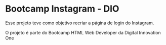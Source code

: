 # Bootcamp Instagram - DIO

Esse projeto teve como objetivo recriar a página de login do Instagram.

O projeto é parte do Bootcamp HTML Web Developer da Digital Innovation One

